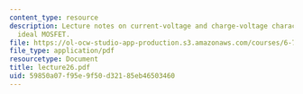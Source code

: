 ```yaml
---
content_type: resource
description: Lecture notes on current-voltage and charge-voltage characteristics of
  ideal MOSFET.
file: https://ol-ocw-studio-app-production.s3.amazonaws.com/courses/6-720j-integrated-microelectronic-devices-spring-2007/59850a07f95e9f50d32185eb46503460_lecture26.pdf
file_type: application/pdf
resourcetype: Document
title: lecture26.pdf
uid: 59850a07-f95e-9f50-d321-85eb46503460
---
```


